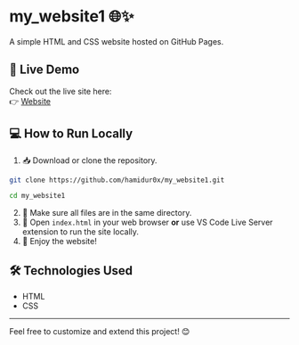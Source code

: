 # my_website1 🌐✨

A simple HTML and CSS website hosted on GitHub Pages.

## 🚀 Live Demo

Check out the live site here:  
👉 [Website](https://hamidur0x.github.io/my_website1/)

## 💻 How to Run Locally

1. 📥 Download or clone the repository.  
```bash
git clone https://github.com/hamidur0x/my_website1.git
```
```bash
cd my_website1
```
2. 📂 Make sure all files are in the same directory.  
3. 🌟 Open `index.html` in your web browser **or** use VS Code Live Server extension to run the site locally.  
4. 🎉 Enjoy the website!

## 🛠️ Technologies Used

- HTML  
- CSS

---

Feel free to customize and extend this project! 😊
